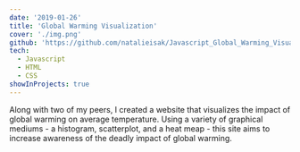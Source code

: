 ```yaml
---
date: '2019-01-26'
title: 'Global Warming Visualization'
cover: './img.png'
github: 'https://github.com/natalieisak/Javascript_Global_Warming_Visualization'
tech:
  - Javascript
  - HTML
  - CSS 
showInProjects: true
---
```


Along with two of my peers, I created a website that visualizes the impact of 
global warming on average temperature. Using a variety of graphical mediums - 
a histogram, scatterplot, and a heat meap - this site aims to increase awareness 
of the deadly impact of global warming. 